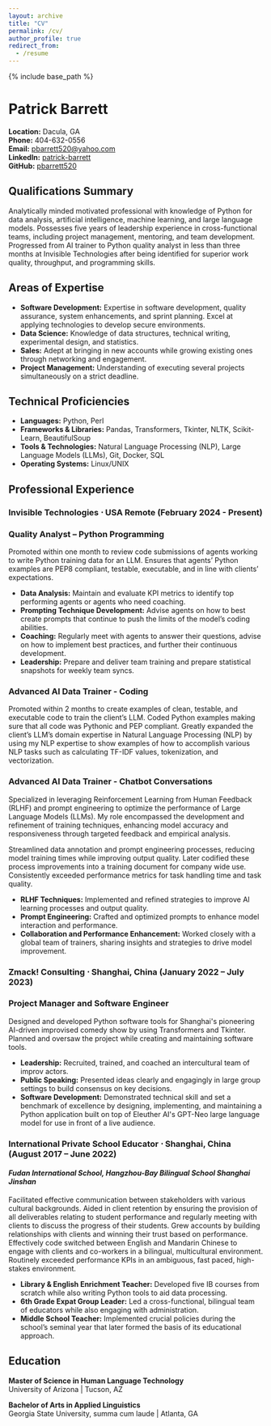 ```yaml
---
layout: archive
title: "CV"
permalink: /cv/
author_profile: true
redirect_from:
  - /resume
---
```


{% include base_path %}

# Patrick Barrett

**Location:** Dacula, GA  
**Phone:** 404-632-0556  
**Email:** [pbarrett520@yahoo.com](mailto:pbarrett520@yahoo.com)  
**LinkedIn:** [patrick-barrett](https://www.linkedin.com/in/patrick-barrett-94775023a/)  
**GitHub:** [pbarrett520](https://github.com/pbarrett520)

## Qualifications Summary
Analytically minded motivated professional with knowledge of Python for data analysis, artificial intelligence, machine learning, and large language models. Possesses five years of leadership experience in cross-functional teams, including project management, mentoring, and team development. Progressed from AI trainer to Python quality analyst in less than three months at Invisible Technologies after being identified for superior work quality, throughput, and programming skills.

## Areas of Expertise
- **Software Development:** Expertise in software development, quality assurance, system enhancements, and sprint planning. Excel at applying technologies to develop secure environments.
- **Data Science:** Knowledge of data structures, technical writing, experimental design, and statistics.
- **Sales:** Adept at bringing in new accounts while growing existing ones through networking and engagement.
- **Project Management:** Understanding of executing several projects simultaneously on a strict deadline.

## Technical Proficiencies
- **Languages:** Python, Perl
- **Frameworks & Libraries:** Pandas, Transformers, Tkinter, NLTK, Scikit-Learn, BeautifulSoup
- **Tools & Technologies:** Natural Language Processing (NLP), Large Language Models (LLMs), Git, Docker, SQL
- **Operating Systems:** Linux/UNIX

## Professional Experience

### Invisible Technologies ⋅ USA Remote (February 2024 - Present)
### Quality Analyst – Python Programming
Promoted within one month to review code submissions of agents working to write Python training data for an LLM. Ensures that agents’ Python examples are PEP8 compliant, testable, executable, and in line with clients’ expectations.
- **Data Analysis:** Maintain and evaluate KPI metrics to identify top performing agents or agents who need coaching.
- **Prompting Technique Development:** Advise agents on how to best create prompts that continue to push the limits of the model’s coding abilities.
- **Coaching:** Regularly meet with agents to answer their questions, advise on how to implement best practices, and further their continuous development.
- **Leadership:** Prepare and deliver team training and prepare statistical snapshots for weekly team syncs.

### Advanced AI Data Trainer - Coding
Promoted within 2 months to create examples of clean, testable, and executable code to train the client’s LLM. Coded Python examples making sure that all code was Pythonic and PEP compliant. Greatly expanded the client’s LLM’s domain expertise in Natural Language Processing (NLP) by using my NLP expertise to show examples of how to accomplish various NLP tasks such as calculating TF-IDF values, tokenization, and vectorization.

### Advanced AI Data Trainer - Chatbot Conversations
Specialized in leveraging Reinforcement Learning from Human Feedback (RLHF) and prompt engineering to optimize the performance of Large Language Models (LLMs). My role encompassed the development and refinement of training techniques, enhancing model accuracy and responsiveness through targeted feedback and empirical analysis.

Streamlined data annotation and prompt engineering processes, reducing model training times while improving output quality. Later codified these process improvements into a training document for company wide use. Consistently exceeded performance metrics for task handling time and task quality.

- **RLHF Techniques:** Implemented and refined strategies to improve AI learning processes and output quality.
- **Prompt Engineering:** Crafted and optimized prompts to enhance model interaction and performance.
- **Collaboration and Performance Enhancement:** Worked closely with a global team of trainers, sharing insights and strategies to drive model improvement.

### Zmack! Consulting ⋅ Shanghai, China (January 2022 – July 2023)
### Project Manager and Software Engineer
Designed and developed Python software tools for Shanghai's pioneering AI-driven improvised comedy show by using Transformers and Tkinter. Planned and oversaw the project while creating and maintaining software tools.
- **Leadership:** Recruited, trained, and coached an intercultural team of improv actors.
- **Public Speaking:** Presented ideas clearly and engagingly in large group settings to build consensus on key decisions.
- **Software Development:** Demonstrated technical skill and set a benchmark of excellence by designing, implementing, and maintaining a Python application built on top of Eleuther AI's GPT-Neo large language model for use in front of a live audience.

### International Private School Educator ⋅ Shanghai, China (August 2017 – June 2022)
#### *Fudan International School, Hangzhou-Bay Bilingual School Shanghai Jinshan*
Facilitated effective communication between stakeholders with various cultural backgrounds. Aided in client retention by ensuring the provision of all deliverables relating to student performance and regularly meeting with clients to discuss the progress of their students. Grew accounts by building relationships with clients and winning their trust based on performance. Effectively code switched between English and Mandarin Chinese to engage with clients and co-workers in a bilingual, multicultural environment. Routinely exceeded performance KPIs in an ambiguous, fast paced, high-stakes environment.
- **Library & English Enrichment Teacher:** Developed five IB courses from scratch while also writing Python tools to aid data processing.
- **6th Grade Expat Group Leader:** Led a cross-functional, bilingual team of educators while also engaging with administration.
- **Middle School Teacher:** Implemented crucial policies during the school’s seminal year that later formed the basis of its educational approach.

## Education

**Master of Science in Human Language Technology**  
University of Arizona | Tucson, AZ

**Bachelor of Arts in Applied Linguistics**  
Georgia State University, summa cum laude | Atlanta, GA

